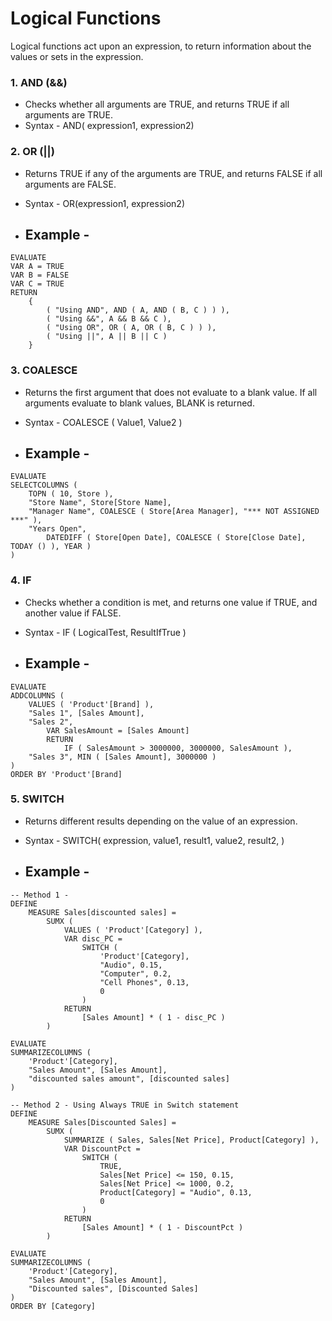 # Logical Functions
Logical functions act upon an expression, to return information about the values or sets in the expression.

### 1. AND (&&)
- Checks whether all arguments are TRUE, and returns TRUE if all arguments are TRUE.
- Syntax - AND( expression1, expression2)

### 2. OR (||)
- Returns TRUE if any of the arguments are TRUE, and returns FALSE if all arguments are FALSE.
- Syntax - OR(expression1, expression2)

- ## Example -
```dax
EVALUATE
VAR A = TRUE
VAR B = FALSE
VAR C = TRUE
RETURN
    {
        ( "Using AND", AND ( A, AND ( B, C ) ) ),
        ( "Using &&", A && B && C ),
        ( "Using OR", OR ( A, OR ( B, C ) ) ),
        ( "Using ||", A || B || C )
    }
```

### 3. COALESCE
- Returns the first argument that does not evaluate to a blank value. If all arguments evaluate to blank values, BLANK is returned.
- Syntax - COALESCE ( Value1, Value2 )

- ## Example -
```dax
EVALUATE
SELECTCOLUMNS (
    TOPN ( 10, Store ),
    "Store Name", Store[Store Name],
    "Manager Name", COALESCE ( Store[Area Manager], "*** NOT ASSIGNED ***" ),
    "Years Open",
        DATEDIFF ( Store[Open Date], COALESCE ( Store[Close Date], TODAY () ), YEAR ) 
)
```

### 4. IF
- Checks whether a condition is met, and returns one value if TRUE, and another value if FALSE.
- Syntax - IF ( LogicalTest, ResultIfTrue )

- ## Example -
```dax
EVALUATE
ADDCOLUMNS (
    VALUES ( 'Product'[Brand] ),
    "Sales 1", [Sales Amount],
    "Sales 2",
        VAR SalesAmount = [Sales Amount]
        RETURN
            IF ( SalesAmount > 3000000, 3000000, SalesAmount ),
    "Sales 3", MIN ( [Sales Amount], 3000000 )
)
ORDER BY 'Product'[Brand]
```

### 5. SWITCH
- Returns different results depending on the value of an expression.
- Syntax - SWITCH(
    expression,
    value1, result1,
    value2, result2,
)

- ## Example -
```dax
-- Method 1 -
DEFINE
    MEASURE Sales[discounted sales] =
        SUMX (
            VALUES ( 'Product'[Category] ),
            VAR disc_PC =
                SWITCH (
                    'Product'[Category],
                    "Audio", 0.15,
                    "Computer", 0.2,
                    "Cell Phones", 0.13,
                    0
                )
            RETURN
                [Sales Amount] * ( 1 - disc_PC )
        )

EVALUATE
SUMMARIZECOLUMNS (
    'Product'[Category],
    "Sales Amount", [Sales Amount],
    "discounted sales amount", [discounted sales]
)

-- Method 2 - Using Always TRUE in Switch statement
DEFINE
    MEASURE Sales[Discounted Sales] =
        SUMX (
            SUMMARIZE ( Sales, Sales[Net Price], Product[Category] ),
            VAR DiscountPct =
                SWITCH (
                    TRUE,
                    Sales[Net Price] <= 150, 0.15,
                    Sales[Net Price] <= 1000, 0.2,
                    Product[Category] = "Audio", 0.13,
                    0
                )
            RETURN
                [Sales Amount] * ( 1 - DiscountPct )
        )

EVALUATE
SUMMARIZECOLUMNS (
    'Product'[Category],
    "Sales Amount", [Sales Amount],
    "Discounted sales", [Discounted Sales]
)
ORDER BY [Category]
```
